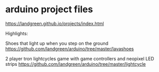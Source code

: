 # arduino project files
https://landgreen.github.io/projects/index.html


Highlights:

Shoes that light up when you step on the ground
https://github.com/landgreen/arduino/tree/master/lavashoes

2 player tron lightcycles game with game controllers and neopixel LED strips
https://github.com/landgreen/arduino/tree/master/lightcycle
